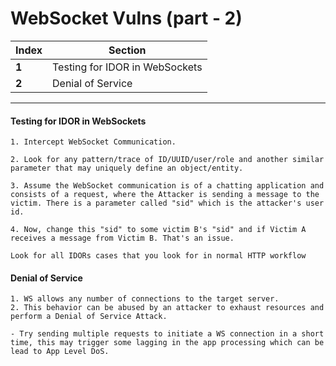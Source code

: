 #  WebSocket Vulns (part - 2)

Index | Section
--- | ---
**1** | Testing for IDOR in WebSockets
**2** | Denial of Service
___
#### Testing for IDOR in WebSockets
```
1. Intercept WebSocket Communication.

2. Look for any pattern/trace of ID/UUID/user/role and another similar parameter that may uniquely define an object/entity.

3. Assume the WebSocket communication is of a chatting application and consists of a request, where the Attacker is sending a message to the victim. There is a parameter called "sid" which is the attacker's user id.

4. Now, change this "sid" to some victim B's "sid" and if Victim A receives a message from Victim B. That's an issue.

Look for all IDORs cases that you look for in normal HTTP workflow
```
#### Denial of Service
```
1. WS allows any number of connections to the target server.
2. This behavior can be abused by an attacker to exhaust resources and perform a Denial of Service Attack.

- Try sending multiple requests to initiate a WS connection in a short time, this may trigger some lagging in the app processing which can be lead to App Level DoS.
```